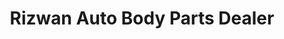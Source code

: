 ---
title: "Rizwan Auto Body Parts Dealer"
url: /hydrabd/rizwan-auto-body-parts-dealer/
shop: car repair
---